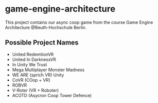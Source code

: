 # game-engine-architecture
This project contains our async coop game from the course Game Engine Architecture @Beuth-Hochschule Berlin.
## Possible Project Names
* United RedemtionVR
* United In DarknessVR
* In Unity We Trust
* Mega Multiplayer Monster Madness
* WE ARE (sprich VR) Unity
* CoVR (COop + VR)
* ROBVR
* V-Roter (VR + Roboter)
* ACOTD (Asycron Coop Tower Defence)
